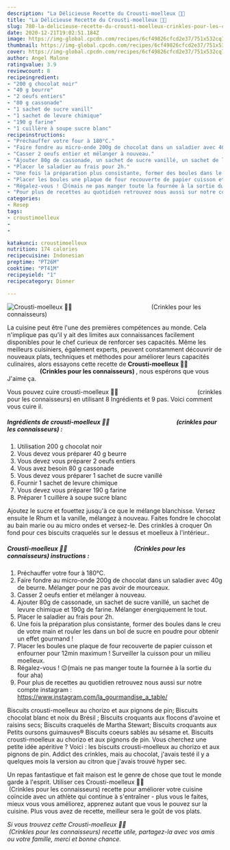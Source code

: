 ```yaml
---
description: "La Délicieuse Recette du Crousti-moelleux 🍪🍫                                               (Crinkles pour les connaisseurs)"
title: "La Délicieuse Recette du Crousti-moelleux 🍪🍫                                               (Crinkles pour les connaisseurs)"
slug: 780-la-delicieuse-recette-du-crousti-moelleux-crinkles-pour-les-connaisseurs
date: 2020-12-21T19:02:51.184Z
image: https://img-global.cpcdn.com/recipes/6cf49826cfcd2e37/751x532cq70/crousti-moelleux-🍪🍫-crinkles-pour-les-connaisseurs-photo-principale-de-la-recette.jpg
thumbnail: https://img-global.cpcdn.com/recipes/6cf49826cfcd2e37/751x532cq70/crousti-moelleux-🍪🍫-crinkles-pour-les-connaisseurs-photo-principale-de-la-recette.jpg
cover: https://img-global.cpcdn.com/recipes/6cf49826cfcd2e37/751x532cq70/crousti-moelleux-🍪🍫-crinkles-pour-les-connaisseurs-photo-principale-de-la-recette.jpg
author: Angel Malone
ratingvalue: 3.9
reviewcount: 8
recipeingredient:
- "200 g chocolat noir"
- "40 g beurre"
- "2 oeufs entiers"
- "80 g cassonade"
- "1 sachet de sucre vanill"
- "1 sachet de levure chimique"
- "190 g farine"
- "1 cuillère à soupe sucre blanc"
recipeinstructions:
- "Préchauffer votre four à 180°C."
- "Faire fondre au micro-onde 200g de chocolat dans un saladier avec 40g de beurre. Mélanger pour ne pas avoir de mourceaux."
- "Casser 2 oeufs entier et mélanger à nouveau."
- "Ajouter 80g de cassonade, un sachet de sucre vanillé, un sachet de levure chimique et 190g de farine. Mélanger énergiquement le tout."
- "Placer le saladier au frais pour 2h."
- "Une fois la préparation plus consistante, former des boules dans le creu de votre main et rouler les dans un bol de sucre en poudre pour obtenir un effet gourmand !"
- "Placer les boules une plaque de four recouverte de papier cuisson et enfourner pour 12min maximum ! Surveiller la cuisson pour un milieu moelleux."
- "Régalez-vous ! 😉(mais ne pas manger toute la fournée à la sortie du four aha)"
- "Pour plus de recettes au quotidien retrouvez nous aussi sur notre compte instagram : https://www.instagram.com/la_gourmandise_a_table/"
categories:
- Resep
tags:
- croustimoelleux
- 
- 

katakunci: croustimoelleux   
nutrition: 174 calories
recipecuisine: Indonesian
preptime: "PT26M"
cooktime: "PT41M"
recipeyield: "1"
recipecategory: Dinner

---
```



![Crousti-moelleux 🍪🍫                                               (Crinkles pour les connaisseurs)](https://img-global.cpcdn.com/recipes/6cf49826cfcd2e37/751x532cq70/crousti-moelleux-🍪🍫-crinkles-pour-les-connaisseurs-photo-principale-de-la-recette.jpg)

La cuisine peut être l'une des premières compétences au monde. Cela n'implique pas qu'il y ait des limites aux connaissances facilement disponibles pour le chef curieux de renforcer ses capacités. Même les meilleurs cuisiniers, également experts, peuvent constamment découvrir de nouveaux plats, techniques et méthodes pour améliorer leurs capacités culinaires, alors essayons cette recette de <strong> Crousti-moelleux 🍪🍫                                               (Crinkles pour les connaisseurs) </strong>, nous espérons que vous J'aime ça.

<!--inarticleads1-->

Vous pouvez cuire crousti-moelleux 🍪🍫                                               (crinkles pour les connaisseurs) en utilisant 8 Ingrédients et 9 pas. Voici comment vous cuire il.

##### Ingrédients de crousti-moelleux 🍪🍫                                               (crinkles pour les connaisseurs) :

1. Utilisation 200 g chocolat noir
1. Vous devez vous préparer 40 g beurre
1. Vous devez vous préparer 2 oeufs entiers
1. Vous avez besoin 80 g cassonade
1. Vous devez vous préparer 1 sachet de sucre vanillé
1. Fournir 1 sachet de levure chimique
1. Vous devez vous préparer 190 g farine
1. Préparer 1 cuillère à soupe sucre blanc


Ajoutez le sucre et fouettez jusqu&#39;à ce que le mélange blanchisse. Versez ensuite le Rhum et la vanille, mélangez à nouveau. Faites fondre le chocolat au bain marie ou au micro ondes et versez-le. Des crinkles à croquer On fond pour ces biscuits craquelés sur le dessus et moelleux à l&#39;intérieur.. 

<!--inarticleads2-->

##### Crousti-moelleux 🍪🍫                                               (Crinkles pour les connaisseurs) instructions :

1. Préchauffer votre four à 180°C.
1. Faire fondre au micro-onde 200g de chocolat dans un saladier avec 40g de beurre. Mélanger pour ne pas avoir de mourceaux.
1. Casser 2 oeufs entier et mélanger à nouveau.
1. Ajouter 80g de cassonade, un sachet de sucre vanillé, un sachet de levure chimique et 190g de farine. Mélanger énergiquement le tout.
1. Placer le saladier au frais pour 2h.
1. Une fois la préparation plus consistante, former des boules dans le creu de votre main et rouler les dans un bol de sucre en poudre pour obtenir un effet gourmand !
1. Placer les boules une plaque de four recouverte de papier cuisson et enfourner pour 12min maximum ! Surveiller la cuisson pour un milieu moelleux.
1. Régalez-vous ! 😉(mais ne pas manger toute la fournée à la sortie du four aha)
1. Pour plus de recettes au quotidien retrouvez nous aussi sur notre compte instagram : https://www.instagram.com/la_gourmandise_a_table/


Biscuits crousti-moelleux au chorizo et aux pignons de pin; Biscuits chocolat blanc et noix du Brésil ; Biscuits croquants aux flocons d&#39;avoine et raisins secs; Biscuits craquelés de Martha Stewart; Biscuits croquants aux Petits oursons guimauves® Biscuits coeurs sablés au sésame et. Biscuits crousti-moelleux au chorizo et aux pignons de pin. Vous cherchez une petite idée apéritive ? Voici : les biscuits crousti-moelleux au chorizo et aux pignons de pin. Addict des crinkles, mais au chocolat, j&#39;avais testé il y a quelques mois la version au citron que j&#39;avais trouvé hyper sec. 

<!--inarticleads1-->

<p>
Un repas fantastique et fait maison est le genre de chose que tout le monde garde à l'esprit. Utiliser ces Crousti-moelleux 🍪🍫                                               (Crinkles pour les connaisseurs) recette pour améliorer votre cuisine coïncide avec un athlète qui continue à s'entraîner - plus vous le faites, mieux vous vous améliorez, apprenez autant que vous le pouvez sur la cuisine. Plus vous avez de recette, meilleur sera le goût de vos plats.
</p>

<p>
<i>Si vous trouvez cette Crousti-moelleux 🍪🍫                                               (Crinkles pour les connaisseurs) recette utile, partagez-la avec vos amis ou votre famille, merci et bonne chance.</i>
</p>
